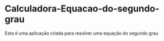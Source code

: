 # Calculadora-Equacao-do-segundo-grau
Esta é uma aplicação criada para resolver uma equação do segundo grau
